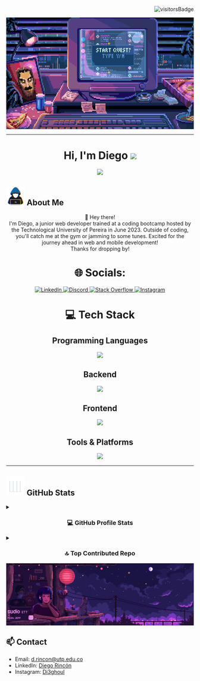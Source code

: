 <img align="right"
src="https://visitor-badge.laobi.icu/badge?page_id=Di3go0-0.Di3go0-0" alt="visitorsBadge"/>
<br>
<div id="header" align="center">
  <img alt="Coding" align="center" width="600vh" height="300vh" src="https://github.com/Di3go0-0/Di3go0-0/blob/main/gif/ash-emritte-pcscreen6.gif">
</div>

----

<h1 align="center"><b>Hi, I'm Diego</b> <img src="https://media.giphy.com/media/hvRJCLFzcasrR4ia7z/giphy.gif" width="35"></h1>

<p align="center">
  <img src="https://readme-typing-svg.herokuapp.com?font=Time+New+Roman&color=cyan&size=25&center=true&vCenter=true&width=600&height=100&lines=Self-taught+Full+Stack+Junior+Developer,;System+and+Computing+Engineering+Student,;Active+Learner/Researcher,;Love+to+learn+new+things..<3">
</p>

## <picture><img src="https://github.com/Di3go0-0/Di3go0-0/blob/main/gif/about_me.gif" width="50px"></picture> **About Me**
<div align="center" style="display: flex;">
  <div>
    👋 Hey there!
    <br>
    I'm Diego, a junior web developer trained at a coding bootcamp hosted by the Technological University of Pereira in June 2023. Outside of coding, you'll catch me at the gym or jamming to some tunes. Excited for the journey ahead in web and mobile development!
    <br>
    Thanks for dropping by!
  </div>
</div>

<h1 align="center"> 🌐 Socials: </h1>

<div align="center">
    <a href="https://www.linkedin.com/in/diego-rincón-0aab7227b/" target="_blank">
        <img src="https://skillicons.dev/icons?i=linkedin&theme=dark" alt="LinkedIn" />
    </a>
    <a href="https://discord.gg/.diego_03962" target="_blank">
        <img src="https://skillicons.dev/icons?i=discord&theme=dark" alt="Discord" />
    </a>
    <a href="https://stackoverflow.com/users/24175645/juan-diego-rincón" target="_blank">
        <img src="https://skillicons.dev/icons?i=stackoverflow&theme=dark" alt="Stack Overflow" />
    </a>
    <a href="https://www.instagram.com/di3ghoul/" target="_blank">
        <img src="https://skillicons.dev/icons?i=instagram&theme=dark" alt="Instagram" />
    </a>
</div>

<h1 align="center"> 💻 Tech Stack </h1>

<div align="center">
    <h2>Programming Languages</h2>
    <a href="https://skillicons.dev">
        <img src="https://skillicons.dev/icons?i=javascript,typescript,cpp,cs,java,python,go&theme=dark" />
    </a>
</div>
<div align="center">
    <h2>Backend</h2>
    <a href="https://skillicons.dev">
        <img src="https://skillicons.dev/icons?i=nodejs,express,nest,dotnet,fastapi,django,mysql,mongodb,postgres&theme=dark" />
    </a>
</div>
<div align="center">
    <h2>Frontend</h2>
    <a href="https://skillicons.dev">
        <img src="https://skillicons.dev/icons?i=html,css,react,next,angular,bootstrap,tailwind&theme=dark" />
    </a>
</div>
<div align="center">
    <h2>Tools & Platforms</h2>
    <a href="https://skillicons.dev">
        <img src="https://skillicons.dev/icons?i=linux,bash,docker,vscode,visualstudio,postman,git,github,powershell&theme=dark" />
    </a>
</div>

---

## <picture><img src="https://github.com/Di3go0-0/Di3go0-0/blob/main/gif/Statistics.gif?raw=true" width="50px"></picture> **GitHub Stats**

<details>
  <summary><h3 align="center">💻 GitHub Profile Stats</h3></summary>
  <div align="center">

   ![](https://github-profile-summary-cards.vercel.app/api/cards/profile-details?username=Di3go0-0&theme=discord_old_blurple) 
   ![](https://github-profile-summary-cards.vercel.app/api/cards/repos-per-language?username=Di3go0-0&theme=discord_old_blurple)&nbsp;&nbsp;
   ![](http://github-profile-summary-cards.vercel.app/api/cards/most-commit-language?username=Di3go0-0&theme=discord_old_blurple) 
  
  </div>
</details>

<details>
  <summary><h3 align="center">🔝 Top Contributed Repo</h3></summary>
   <div align="center">
     
   ![](https://github-profile-summary-cards.vercel.app/api/cards/stats?username=Di3go0-0&theme=discord_old_blurple)
   ![](http://github-profile-summary-cards.vercel.app/api/cards/productive-time?username=Di3go0-0&theme=discord_old_blurple&utcOffset=8)  
   </div>
</details>

<div align="center">
  <img alt="Coding" align="center" src="https://github.com/Di3go0-0/Di3go0-0/blob/main/gif/de3zz9z-ffa11131-1b4b-4e9f-8d01-aaddb1a14243.gif">
</div>

## 📫 Contact

- Email: d.rincon@utp.edu.co 
- LinkedIn: [Diego Rincón](https://www.linkedin.com/in/diego-rincón-0aab7227b/)
- Instagram: [Di3ghoul](https://www.instagram.com/di3ghoul/)
